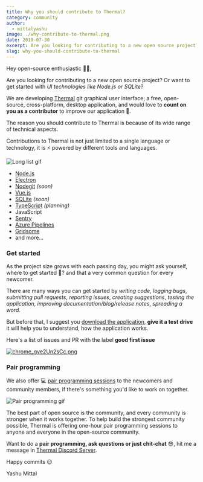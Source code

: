 ```yaml
---
title: Why you should contribute to Thermal?
category: community
author:
  - mittalyashu
image: ./why-contribute-to-thermal.png
date: 2019-07-30
excerpt: Are you looking for contributing to a new open source project? Or want to get started with UI technologies like Node.js or SQLite?
slug: why-you-should-contribute-to-thermal
---
```


Hey open-source enthusiastic 👋🏻,

Are you looking for contributing to a new open source project? Or want to get started with _UI technologies like Node.js or SQLite_?

We are developing [Thermal](https://thermal.codecarrot.net) git graphical user interface; a free, open-source, cross-platform, desktop application, and would love to **count on you as a contributor** to improve our application 🙏.

The reason you should contribute to Thermal is because of its wide range of technical aspects.

Contributions to Thermal is not just limited to a single language or technology, it is ⚡ powered by different tools and languages.

![Long list gif](https://media.giphy.com/media/YLHwkqayc1j7a/giphy.gif)

- [Node.js](https://nodejs.org/en/)
- [Electron](https://electronjs.org/)
- [Nodegit](https://www.nodegit.org/) _(soon)_
- [Vue.js](https://vuejs.org)
- [SQLite](https://www.sqlite.org/) _(soon)_
- [TypeScript](https://www.typescriptlang.org/) _(planning)_
- JavaScript
- [Sentry](https://sentry.io/)
- [Azure Pipelines](https://dev.azure.com/codecarrot/Thermal/_build)
- [Gridsome](https://gridsome.org)
- and more...

### Get started

As the project size grows with each passing day, you might ask yourself, where to get started 🤔? and that a very common question for every newcomer.

There are many ways you can get started by _writing code_, _logging bugs_, _submitting pull requests_, _reporting issues_, _creating suggestions_, _testing the application_, _improving documentation/blog/release notes_, _spreading a word_.

But before that, I suggest you [download the application](https://thermal.codecarrot.net/download/), **give it a test drive** it will help you to understand, how the application works.

Here's a list of issues and PR with the label **good first issue**

[![chrome_gve2Un2sCc.png](https://cdn.hashnode.com/res/hashnode/image/upload/v1564470931288/oK5iFtl-7.png)](https://github.com/gitthermal/thermal/labels/good%20first%20issue)

### Pair programming

We also offer 💻 [pair programming sessions](https://thermal.codecarrot.net/docs/pair-programming) to the newcomers and community members, if there's something you'd like to work on together.

![Pair programming gif](https://media.giphy.com/media/v7kRrukQCKCFa/source.gif)

The best part of open source is the community, and every community is stronger when it works together. To help build the strongest community possible, Thermal is offering one-hour pair programming sessions to anyone and everyone in the open-source community.

Want to do a **pair programming, ask questions or just chit-chat** 😎, hit me a message in [Thermal Discord Server](https://discord.gg/DcSNmts).

Happy commits 😉

Yashu Mittal
